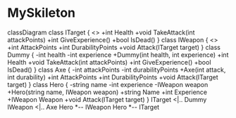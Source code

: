 # MySkileton
classDiagram
    class ITarget {
        <<interface>>
        +int Health
        +void TakeAttack(int attackPoints)
        +int GiveExperience()
        +bool IsDead()
    }
    class IWeapon {
        <<interface>>
        +int AttackPoints
        +int DurabilityPoints
        +void Attack(ITarget target)
    }
    class Dummy {
        -int health
        -int experience
        +Dummy(int health, int experience)
        +int Health
        +void TakeAttack(int attackPoints)
        +int GiveExperience()
        +bool IsDead()
    }
    class Axe {
        -int attackPoints
        -int durabilityPoints
        +Axe(int attack, int durability)
        +int AttackPoints
        +int DurabilityPoints
        +void Attack(ITarget target)
    }
    class Hero {
        -string name
        -int experience
        -IWeapon weapon
        +Hero(string name, IWeapon weapon)
        +string Name
        +int Experience
        +IWeapon Weapon
        +void Attack(ITarget target)
    }
    ITarget <|.. Dummy
    IWeapon <|.. Axe
    Hero *-- IWeapon
    Hero *-- ITarget
